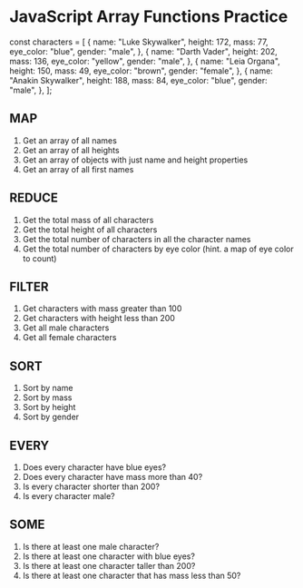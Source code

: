 # JavaScript Array Functions Practice

const characters = [
{
name: "Luke Skywalker",
height: 172,
mass: 77,
eye_color: "blue",
gender: "male",
},
{
name: "Darth Vader",
height: 202,
mass: 136,
eye_color: "yellow",
gender: "male",
},
{
name: "Leia Organa",
height: 150,
mass: 49,
eye_color: "brown",
gender: "female",
},
{
name: "Anakin Skywalker",
height: 188,
mass: 84,
eye_color: "blue",
gender: "male",
},
];

## MAP

1. Get an array of all names
2. Get an array of all heights
3. Get an array of objects with just name and height properties
4. Get an array of all first names

## REDUCE

1. Get the total mass of all characters
2. Get the total height of all characters
3. Get the total number of characters in all the character names
4. Get the total number of characters by eye color (hint. a map of eye color to count)

## FILTER

1. Get characters with mass greater than 100
2. Get characters with height less than 200
3. Get all male characters
4. Get all female characters

## SORT

1. Sort by name
2. Sort by mass
3. Sort by height
4. Sort by gender

## EVERY

1. Does every character have blue eyes?
2. Does every character have mass more than 40?
3. Is every character shorter than 200?
4. Is every character male?

## SOME

1. Is there at least one male character?
2. Is there at least one character with blue eyes?
3. Is there at least one character taller than 200?
4. Is there at least one character that has mass less than 50?
